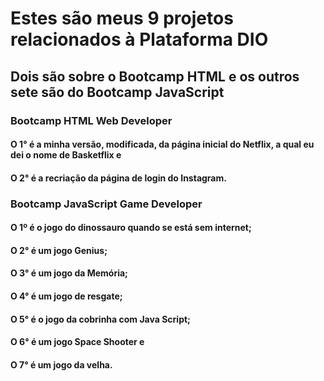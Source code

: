 # Estes são meus 9 projetos relacionados à Plataforma DIO

## Dois são sobre o Bootcamp HTML e os outros sete são do Bootcamp JavaScript

### Bootcamp HTML Web Developer

#### O 1° é a minha versão, modificada, da página inicial do Netflix, a qual eu dei o nome de Basketflix e

#### O 2° é a recriação da página de login do Instagram.



### Bootcamp JavaScript Game Developer

#### O 1º é o jogo do dinossauro quando se está sem internet;

#### O 2° é um jogo Genius;

#### O 3° é um jogo da Memória;

#### O 4° é um jogo de resgate;

#### O 5° é o jogo da cobrinha com Java Script;

#### O 6° é um jogo Space Shooter e

#### O 7° é um jogo da velha.